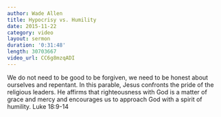```yaml
---
author: Wade Allen
title: Hypocrisy vs. Humility
date: 2015-11-22
category: video
layout: sermon
duration: '0:31:48' 
length: 30703667
video_url: CC6g8mzqADI
---
```


We do not need to be good to be forgiven, we need to be honest about ourselves and repentant. In this parable, Jesus confronts the pride of the religious leaders. He affirms that righteousness with God is a matter of grace and mercy and encourages us to approach God with a spirit of humility. Luke 18:9-14
